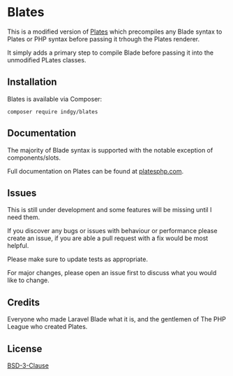 # Blates

This is a modified version of [Plates](https://platesphp.com) which precompiles any Blade syntax to Plates or PHP syntax before passing it trhough the Plates renderer.

It simply adds a primary step to compile Blade before passing it into the unmodified PLates classes.

## Installation

Blates is available via Composer:

```
composer require indgy/blates
```

## Documentation

The majority of Blade syntax is supported with the notable exception of components/slots.

Full documentation on Plates can be found at [platesphp.com](https://platesphp.com/).

## Issues

This is still under development and some features will be missing until I need them.

If you discover any bugs or issues with behaviour or performance please create an issue, if you are able a pull request with a fix would be most helpful.

Please make sure to update tests as appropriate.

For major changes, please open an issue first to discuss what you would like to change.

## Credits

Everyone who made Laravel Blade what it is, and the gentlemen of The PHP League who created Plates.

## License

[BSD-3-Clause](https://choosealicense.com/licenses/bsd-3-clause/)
